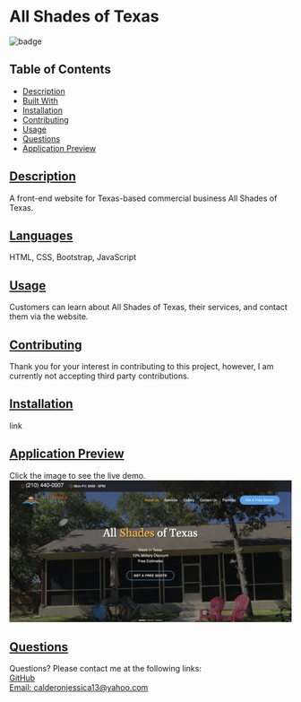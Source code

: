 # All Shades of Texas

![badge](https://img.shields.io/badge/Made%20with%20%E2%99%A5%20by%20-Jessica%20E.%20Calderon-blueviolet)

## Table of Contents

* [Description](#description)
* [Built With](#languages)
* [Installation](#installation)
* [Contributing](#contributing)
* [Usage](#usage)
* [Questions](#questions)
* [Application Preview](#application-preview)

## [Description](#table-of-contents)

A front-end website for Texas-based commercial business All Shades of Texas.

## [Languages](#table-of-contents)

HTML, CSS, Bootstrap, JavaScript

## [Usage](#table-of-contents)

Customers can learn about All Shades of Texas, their services, and contact them via the website.

## [Contributing](#table-of-contents)

Thank you for your interest in contributing to this project, however, I am currently not accepting third party contributions.

## [Installation](#table-of-contents)

link

## [Application Preview](#table-of-contents)

Click the image to see the live demo.
<a href='n' alt='preview video link'><img src='./assets/img/preview.png'></a>

## [Questions](#table-of-contents)

Questions? Please contact me at the following links: <br>
[GitHub](https://github.com/jessica-calderon) <br>
[Email: calderonjessica13@yahoo.com](mailto:calderonjessica13@yahoo.com)
